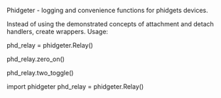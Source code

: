 Phidgeter - logging and convenience functions for phidgets devices.

Instead of using the demonstrated concepts of attachment and detach
handlers, create wrappers. Usage:

phd_relay = phidgeter.Relay()

phd_relay.zero_on()

phd_relay.two_toggle()

import phidgeter
phd_relay = phidgeter.Relay()
